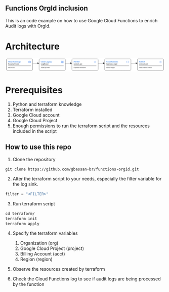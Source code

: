 ## Functions OrgId inclusion


This is an code example on how to use Google Cloud Functions to enrich Audit logs with OrgId. 

# Architecture

![Architecture](img/architecture.png)

# Prerequisites

1. Python and terraform knowledge
2. Terraform installed
3. Google Cloud account
4. Google Cloud Project
5. Enough permissions to run the terraform script and the resources included in the script


## How to use this repo

1. Clone the repository
```shell
git clone https://github.com/gbassan-br/functions-orgid.git
```
2. Alter the terraform script to your needs, especially the filter variable for the log sink.

```terraform
filter = "<FILTER>"
```

3. Run terraform script

```shell
cd terraform/
terraform init
terraform apply
``` 
4. Specify the terraform variables
    1. Organization (org)
    2. Google Cloud Project (project)
    3. Billing Account (acct)
    4. Region (region)

5. Observe the resources created by terraform

6. Check the Cloud Functions log to see if audit logs are being processed by the function

